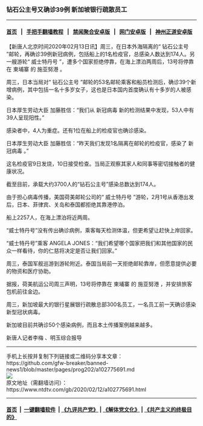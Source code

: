 ### 钻石公主号又确诊39例 新加坡银行疏散员工
------------------------

#### [首页](https://github.com/gfw-breaker/banned-news1/blob/master/README.md) &nbsp;&nbsp;|&nbsp;&nbsp; [手把手翻墙教程](https://github.com/gfw-breaker/guides/wiki) &nbsp;&nbsp;|&nbsp;&nbsp; [禁闻聚合安卓版](https://github.com/gfw-breaker/bn-android) &nbsp;&nbsp;|&nbsp;&nbsp; [网门安卓版](https://github.com/oGate2/oGate) &nbsp;&nbsp;|&nbsp;&nbsp; [神州正道安卓版](https://github.com/SzzdOgate/update) 



<div><div class="post_content" itemprop="articleBody">
 <p>
  【新唐人北京时间2020年02月13日讯】周三，在日本外海隔离的“
  <ok href="https://www.ntdtv.com/gb/钻石公主号.htm">
   钻石公主号
  </ok>
  ”邮轮，再确诊39例新冠病例，包括船上的1名检疫官，总感染人数达到174人。另一艘游轮“
  <ok href="https://www.ntdtv.com/gb/威士特丹号.htm">
   威士特丹号
  </ok>
  ”，遭多个国家拒绝停靠，在海上漂泊两周后，13号将停靠在
  <ok href="https://www.ntdtv.com/gb/柬埔寨.htm">
   柬埔寨
  </ok>
  的
  <ok href="https://www.ntdtv.com/gb/施亚努港.htm">
   施亚努港
  </ok>
  。
 </p>
 <p>
  周三，日本当局对“
  <ok href="https://www.ntdtv.com/gb/钻石公主号.htm">
   钻石公主号
  </ok>
  ”邮轮的53名邮轮乘客和船员检测后，确诊39个新增病例，其中包括一名十多岁女子，这也是日本国内首度确认有十多岁的人被感染。
 </p>
 <p>
  日本厚生劳动大臣 加藤胜信：“我们从
  <ok href="https://www.ntdtv.com/gb/新冠病毒.htm">
   新冠病毒
  </ok>
  新的检测结果中发现，53人中有39人呈现阳性。”
 </p>
 <p>
  感染者中，4人为重症。还有1位在船上的检疫官也确诊感染。
 </p>
 <p>
  日本厚生劳动大臣 加藤胜信：“昨天我们发现1名隔离在邮轮的检疫官，感染了
  <ok href="https://www.ntdtv.com/gb/新冠病毒.htm">
   新冠病毒
  </ok>
  。”
 </p>
 <p>
  这名检疫官9日发烧，10日接受检查。当局正观察其家人和同事等密切接触者的健康状况。
 </p>
 <p>
  截至目前，承载大约3700人的“钻石公主号”感染总数达到174人。
 </p>
 <p>
  由于担心病毒传播，美国荷美邮轮公司的“
  <ok href="https://www.ntdtv.com/gb/威士特丹号.htm">
   威士特丹号
  </ok>
  ”游轮，2月1号从香港出发后，日本、菲律宾、关岛和泰国都拒绝其靠港停泊。
 </p>
 <p>
  船上2257人，在海上漂泊将近两周。
 </p>
 <p>
  “威士特丹号”没有传出确诊病例，乘客每天检测体温，但更希望让赶快上岸回家。
 </p>
 <p>
  “威士特丹号”乘客 ANGELA JONES：“我们希望哪个国家把我们和其他国家的民众一样看待，你的仁慈将决定是否让我们回家。”
 </p>
 <p>
  周三，泰国军舰巡游到游轮附近。泰国当局前一天拒绝邮轮靠岸，但愿意提供必要的物资和医疗协助。
 </p>
 <p>
  据报，荷美航运公司周三声明，13号将停靠在
  <ok href="https://www.ntdtv.com/gb/柬埔寨.htm">
   柬埔寨
  </ok>
  的
  <ok href="https://www.ntdtv.com/gb/施亚努港.htm">
   施亚努港
  </ok>
  ，并安排旅客包机前往金边。
 </p>
 <p>
  周三，新加坡最大的银行星展银行疏散总部300名员工，一名员工前一天确诊感染新型冠状病毒。
 </p>
 <p>
  新加坡目前共确诊50个感染病例，而且本土传播案例越来越多。
 </p>
 <p>
  新唐人记者李梅 、明玉综合报导
 </p>
 <div class="single_ad">
 </div>
</div>
</div>
<hr/>
手机上长按并复制下列链接或二维码分享本文章：<br/>
https://github.com/gfw-breaker/banned-news1/blob/master/pages/prog202/a102775691.md <br/>
<a href='https://github.com/gfw-breaker/banned-news1/blob/master/pages/prog202/a102775691.md'><img src='https://github.com/gfw-breaker/banned-news1/blob/master/pages/prog202/a102775691.md.png'/></a> <br/>
原文地址（需翻墙访问）：https://www.ntdtv.com/gb/2020/02/12/a102775691.html


------------------------
#### [首页](https://github.com/gfw-breaker/banned-news1/blob/master/README.md) &nbsp;|&nbsp; [一键翻墙软件](https://github.com/gfw-breaker/nogfw/blob/master/README.md) &nbsp;| [《九评共产党》](https://github.com/gfw-breaker/9ping.md/blob/master/README.md#九评之一评共产党是什么) | [《解体党文化》](https://github.com/gfw-breaker/jtdwh.md/blob/master/README.md) | [《共产主义的终极目的》](https://github.com/gfw-breaker/gczydzjmd.md/blob/master/README.md)


<img src='http://gfw-breaker.win/banned-news/pages/prog202/a102775691.md' width='0px' height='0px'/>